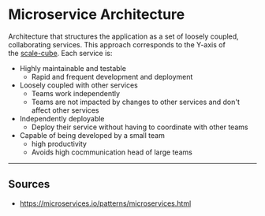 # Microservice Architecture
Architecture that structures the application as a set of loosely coupled, collaborating services. This approach corresponds to the Y-axis of the [scale-cube](scale-cube.md). Each service is:
* Highly maintainable and testable
	* Rapid and frequent development and deployment
* Loosely coupled with other services
	* Teams work independently
	* Teams are not impacted by changes to other services and don't affect other services
* Independently deployable
	* Deploy their service without having to coordinate with other teams
* Capable of being developed by a small team
	* high productivity 
	* Avoids high cocmmunication head of large teams


<hr>

## Sources
* https://microservices.io/patterns/microservices.html


